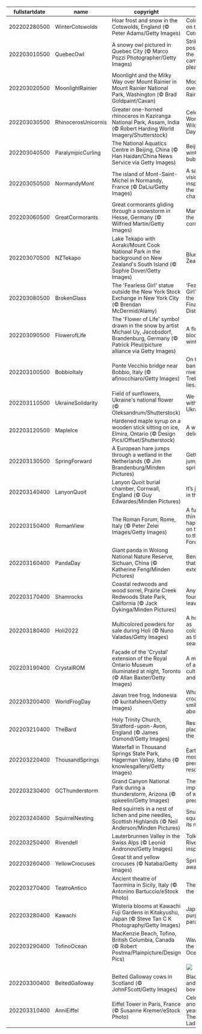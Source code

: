 |fullstartdate|name|copyright|title|image|
|--|--|--|--|--|
202202280500|WinterCotswolds|Hoar frost and snow in the Cotswolds, England (© Peter Adams/Getty Images)|Cold falls on the Cotswolds|![](/en-CA/2022/03/202202280500WinterCotswolds.jpg)|
202203010500|QuebecOwl|A snowy owl pictured in Quebec City (© Marco Pozzi Photographer/Getty Images)|Strike a pose for the camera, please!|![](/en-CA/2022/03/202203010500QuebecOwl.jpg)|
202203020500|MoonlightRainier|Moonlight and the Milky Way over Mount Rainier in Mount Rainier National Park, Washington (© Brad Goldpaint/Cavan)|Moonlight over Mount Rainier|![](/en-CA/2022/03/202203020500MoonlightRainier.jpg)|
202203030500|RhinocerosUnicornis|Greater one-horned rhinoceros in Kaziranga National Park, Assam, India (© Robert Harding World Imagery/Shutterstock)|Celebrating World Wildlife Day|![](/en-CA/2022/03/202203030500RhinocerosUnicornis.jpg)|
202203040500|ParalympicCurling|The National Aquatics Centre in Beijing, China (© Han Haidan/China News Service via Getty Images)|Beijing’s winter bubble|![](/en-CA/2022/03/202203040500ParalympicCurling.jpg)|
202203050500|NormandyMont|The island of Mont-Saint-Michel in Normandy, France (© DaLiu/Getty Images)|A saintly vision inspired the first chapel|![](/en-CA/2022/03/202203050500NormandyMont.jpg)|
202203060500|GreatCormorants|Great cormorants gliding through a snowstorm in Hesse, Germany (© Wilfried Martin/Getty Images)|March of the cormorants|![](/en-CA/2022/03/202203060500GreatCormorants.jpg)|
202203070500|NZTekapo|Lake Tekapo with Aoraki/Mount Cook National Park in the background on New Zealand's South Island (© Sophie Dover/Getty Images)|Blue Zealand|![](/en-CA/2022/03/202203070500NZTekapo.jpg)|
202203080500|BrokenGlass|The 'Fearless Girl' statue outside the New York Stock Exchange in New York City (© Brendan McDermid/Alamy)|‘Fearless Girl’ rules the Financial District|![](/en-CA/2022/03/202203080500BrokenGlass.jpg)|
202203090500|FlowerofLife|The 'Flower of Life' symbol drawn in the snow by artist Michael Uy, Jacobsdorf, Brandenburg, Germany (© Patrick Pleul/picture alliance via Getty Images)|A flower blooms in winter|![](/en-CA/2022/03/202203090500FlowerofLife.jpg)|
202203100500|BobbioItaly|Ponte Vecchio bridge near Bobbio, Italy (© afinocchiaro/Getty Images)|On the left bank of the river Trebbia, lies...|![](/en-CA/2022/03/202203100500BobbioItaly.jpg)|
202203110500|UkraineSolidarity|Field of sunflowers, Ukraine's national flower (© Oleksandrum/Shutterstock)|We stand with Ukraine|![](/en-CA/2022/03/202203110500UkraineSolidarity.jpg)|
202203120500|MapleIce|Hardened maple syrup on a wooden stick sitting on ice, Elmira, Ontario (© Design Pics/Offset/Shutterstock)|A winter delicacy|![](/en-CA/2022/03/202203120500MapleIce.jpg)|
202203130500|SpringForward|A European hare jumps through a wetland in the Netherlands (© Jim Brandenburg/Minden Pictures)|Getting a jump on spring|![](/en-CA/2022/03/202203130500SpringForward.jpg)|
202203140400|LanyonQuoit|Lanyon Quoit burial chamber, Cornwall, England (© Guy Edwardes/Minden Pictures)|It’s just pi in the sky...|![](/en-CA/2022/03/202203140400LanyonQuoit.jpg)|
202203150400|RomanView|The Roman Forum, Rome, Italy (© Peter Zelei Images/Getty Images)|A funny thing happened on the way to the Forum…|![](/en-CA/2022/03/202203150400RomanView.jpg)|
202203160400|PandaDay|Giant panda in Wolong National Nature Reserve, Sichuan, China (© Katherine Feng/Minden Pictures)|Beneath that cuddly exterior...|![](/en-CA/2022/03/202203160400PandaDay.jpg)|
202203170400|Shamrocks|Coastal redwoods and wood sorrel, Prairie Creek Redwoods State Park, California (© Jack Dykinga/Minden Pictures)|Any with four leaves?|![](/en-CA/2022/03/202203170400Shamrocks.jpg)|
202203180400|Holi2022|Multicolored powders for sale during Holi (© Nuno Valadas/Getty Images)|A holiday as colourful as the season|![](/en-CA/2022/03/202203180400Holi2022.jpg)|
202203190400|CrystalROM|Façade of the 'Crystal' extension of the Royal Ontario Museum illuminated at night, Toronto (© Allan Baxter/Getty Images)|A museum of art, culture, and history|![](/en-CA/2022/03/202203190400CrystalROM.jpg)|
202203200400|WorldFrogDay|Javan tree frog, Indonesia (© kuritafsheen/Getty Images)|What's this croaker smiling about?|![](/en-CA/2022/03/202203200400WorldFrogDay.jpg)|
202203210400|TheBard|Holy Trinity Church, Stratford-upon-Avon, England (© James Osmond/Getty Images)|Resting place of the Bard|![](/en-CA/2022/03/202203210400TheBard.jpg)|
202203220400|ThousandSprings|Waterfall in Thousand Springs State Park, Hagerman Valley, Idaho (© knowlesgallery/Getty Images)|Earth's most precious resource?|![](/en-CA/2022/03/202203220400ThousandSprings.jpg)|
202203230400|GCThunderstorm|Grand Canyon National Park during a thunderstorm, Arizona (© spkeelin/Getty Images)|The importance of weather prediction|![](/en-CA/2022/03/202203230400GCThunderstorm.jpg)|
202203240400|SquirrelNesting|Red squirrels in a nest of lichen and pine needles, Scottish Highlands (© Neil Anderson/Minden Pictures)|Snug as a squirrel in its nest|![](/en-CA/2022/03/202203240400SquirrelNesting.jpg)|
202203250400|Rivendell|Lauterbrunnen Valley in the Swiss Alps (© Leonid Andronov/Getty Images)|Tolkien’s Rivendell inspiration|![](/en-CA/2022/03/202203250400Rivendell.jpg)|
202203260400|YellowCrocuses|Great tit and yellow crocuses (© Nataba/Getty Images)|Spring awakens|![](/en-CA/2022/03/202203260400YellowCrocuses.jpg)|
202203270400|TeatroAntico|Ancient theatre of Taormina in Sicily, Italy (© Antonino Bartuccio/eStock Photo)|The play’s the thing|![](/en-CA/2022/03/202203270400TeatroAntico.jpg)|
202203280400|Kawachi|Wisteria blooms at Kawachi Fuji Gardens in Kitakyushu, Japan (© Steve Tan C K Photography/Getty Images)|Japan’s purple paradise|![](/en-CA/2022/03/202203280400Kawachi.jpg)|
202203290400|TofinoOcean|MacKenzie Beach, Tofino, British Columbia, Canada (© Robert Postma/Plainpicture/Design Pics)|Waves of the Pacific Ocean|![](/en-CA/2022/03/202203290400TofinoOcean.jpg)|
||||![](/en-CA/2022/03/.jpg)|
202203300400|BeltedGalloway|Belted Galloway cows in Scotland (© JohnFScott/Getty Images)|Black-and-white bovines|![](/en-CA/2022/03/202203300400BeltedGalloway.jpg)|
202203310400|AnniEiffel|Eiffel Tower in Paris, France (© Susanne Kremer/eStock Photo)|Celebrate another year with The Iron Lady|![](/en-CA/2022/03/202203310400AnniEiffel.jpg)|
